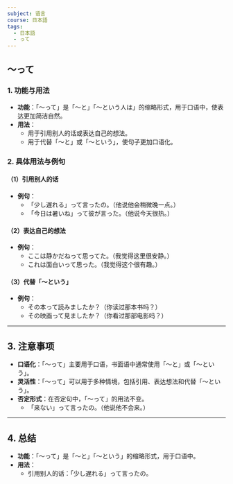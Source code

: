 ```yaml
---
subject: 语言
course: 日本語
tags:
  - 日本語
  - って
---
```


## ～って

### 1. **功能与用法**
- **功能**：「～って」是「～と」「～という人は」的缩略形式，用于口语中，使表达更加简洁自然。
- **用法**：
  - 用于引用别人的话或表达自己的想法。
  - 用于代替「～と」或「～という」，使句子更加口语化。

### 2. **具体用法与例句**

#### （1）**引用别人的话**
- **例句**：
  - 「少し遅れる」って言ったの。（他说他会稍微晚一点。）
  - 「今日は暑いね」って彼が言った。（他说今天很热。）

#### （2）**表达自己的想法**
- **例句**：
  - ここは静かだねって思ってた。（我觉得这里很安静。）
  - これは面白いって思った。（我觉得这个很有趣。）

#### （3）**代替「～という」**
- **例句**：
  - その本って読みましたか？（你读过那本书吗？）
  - その映画って見ましたか？（你看过那部电影吗？）

---

## 3. **注意事项**
- **口语化**：「～って」主要用于口语，书面语中通常使用「～と」或「～という」。
- **灵活性**：「～って」可以用于多种情境，包括引用、表达想法和代替「～という」。
- **否定形式**：在否定句中，「～って」的用法不变。
  - 「来ない」って言ったの。（他说他不会来。）

---

## 4. **总结**
- **功能**：「～って」是「～と」「～という」的缩略形式，用于口语中。
- **用法**：
  - 引用别人的话：「少し遅れる」って言ったの。